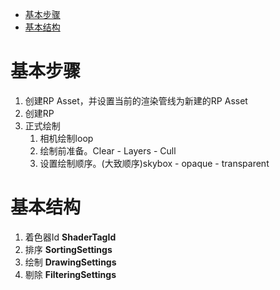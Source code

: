 - [基本步骤](#基本步骤)
- [基本结构](#基本结构)

# 基本步骤
1. 创建RP Asset，并设置当前的渲染管线为新建的RP Asset
2. 创建RP
3. 正式绘制
    1. 相机绘制loop
    2. 绘制前准备。Clear - Layers - Cull 
    3. 设置绘制顺序。(大致顺序)skybox - opaque - transparent
    
# 基本结构
1. 着色器Id **ShaderTagId**
2. 排序 **SortingSettings**
3. 绘制 **DrawingSettings**
4. 剔除 **FilteringSettings**


